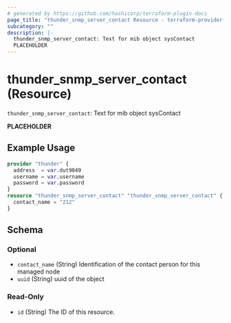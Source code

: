 ```yaml
---
# generated by https://github.com/hashicorp/terraform-plugin-docs
page_title: "thunder_snmp_server_contact Resource - terraform-provider-thunder"
subcategory: ""
description: |-
  thunder_snmp_server_contact: Text for mib object sysContact
  PLACEHOLDER
---
```


# thunder_snmp_server_contact (Resource)

`thunder_snmp_server_contact`: Text for mib object sysContact

__PLACEHOLDER__

## Example Usage

```terraform
provider "thunder" {
  address  = var.dut9049
  username = var.username
  password = var.password
}
resource "thunder_snmp_server_contact" "thunder_snmp_server_contact" {
  contact_name = "212"
}
```

<!-- schema generated by tfplugindocs -->
## Schema

### Optional

- `contact_name` (String) Identification of the contact person for this managed node
- `uuid` (String) uuid of the object

### Read-Only

- `id` (String) The ID of this resource.


